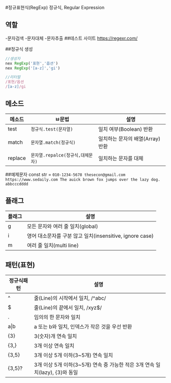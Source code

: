 #정규표현식(RegExp)
정규식, Regular Expression
## 역할
-문자검색
-문자대체
-문자추출
##테스트 사이트
https://regexr.com/

##정규식 생성
```js
//생성자
nex RegExp('표현','옵션')
nex RegExp('[a-z]','gi')

//리터럴
/표현/옵션
/[a-z]/gi
```

## 메소드

메소드 | ㅂ문법 | 설명
--|--|--
test | `정규식.test(문자열)` | 일치 여부(Boolean) 반환
match|  `문자열.match(정규식)`  | 일치하는 문자의 배열(Array) 반환
replace |`문자열.repalce(정규식,대체문자)` |일치하는 문자를 대체

##예제문자
const str = `
010-1234-5678
thesecon@gmail.com
https://www.sedaily.com
The auick brown fox jumps over the lazy dog.
abbcccdddd
`

## 플래그

플래그 |	설명
--|--
g | 모든 문자와 여러 줄 일치(global)
i | 영어 대소문자를 구분 않고 일치(insensitive, ignore case)
m | 여러 줄 일치(multi line)

## 패턴(표현)
정규식패턴	 | 설명
--|--
^	| 줄(Line)의 시작에서 일치, /^abc/
$	| 줄(Line)의 끝에서 일치, /xyz$/
.	| 임의의 한 문자와 일치
a&verbar;b	|a 또는 b와 일치, 인덱스가 작은 것을 우선 반환
{3} |	3(숫자)개 연속 일치
{3,}|	3개 이상 연속 일치
{3,5}|	3개 이상 5개 이하(3~5개) 연속 일치
{3,5}?|	3개 이상 5개 이하(3~5개) 연속 중 가능한 적은 3개 연속 일치(lazy), {3}와 동일
